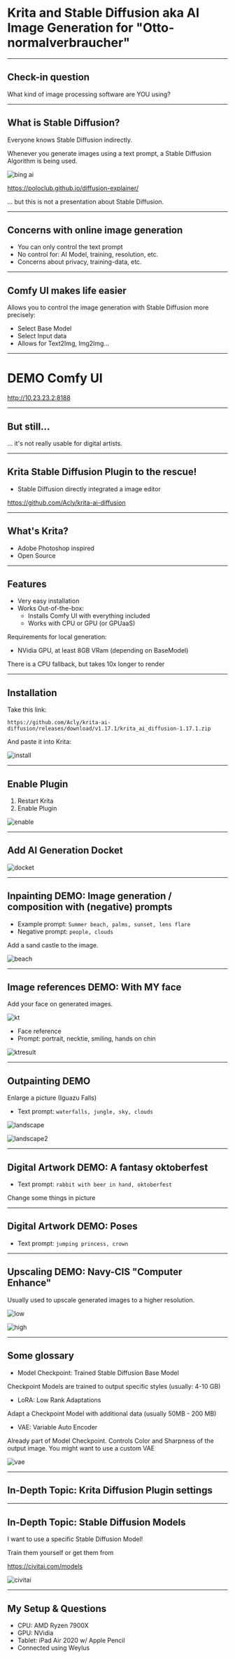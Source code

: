# Krita and Stable Diffusion aka AI Image Generation for "Otto-normalverbraucher"

---

## Check-in question

What kind of image processing software are YOU using?

---

## What is Stable Diffusion?

Everyone knows Stable Diffusion indirectly.

Whenever you generate images using a text prompt, a Stable Diffusion Algorithm is being used.

![bing ai](bing.png)

https://poloclub.github.io/diffusion-explainer/

... but this is not a presentation about Stable Diffusion.

---

## Concerns with online image generation

* You can only control the text prompt
* No control for: AI Model, training, resolution, etc.
* Concerns about privacy, training-data, etc.

---

## Comfy UI makes life easier

Allows you to control the image generation with Stable Diffusion more precisely:

* Select Base Model
* Select Input data
* Allows for Text2Img, Img2Img...

---

# DEMO Comfy UI

http://10.23.23.2:8188

---

## But still...

... it's not really usable for digital artists.

---

## Krita Stable Diffusion Plugin to the rescue!

* Stable Diffusion directly integrated a image editor

https://github.com/Acly/krita-ai-diffusion

---

## What's Krita?

* Adobe Photoshop inspired
* Open Source

---

## Features

* Very easy installation
* Works Out-of-the-box:
  * Installs Comfy UI with everything included
  * Works with CPU or GPU (or GPUaaS)

Requirements for local generation:

* NVidia GPU, at least 8GB VRam (depending on BaseModel)

There is a CPU fallback, but takes 10x longer to render

---

## Installation

Take this link:

`https://github.com/Acly/krita-ai-diffusion/releases/download/v1.17.1/krita_ai_diffusion-1.17.1.zip`

And paste it into Krita:

![install](install.png)

---

## Enable Plugin

1. Restart Krita
2. Enable Plugin

![enable](enable.png)

---

## Add AI Generation Docket

![docket](docket.png)

---

## Inpainting DEMO: Image generation / composition with (negative) prompts

* Example prompt: `Summer beach, palms, sunset, lens flare`
* Negative prompt: `people, clouds`

Add a sand castle to the image.

![beach](beach.png)

---

## Image references DEMO: With MY face

Add your face on generated images.

![kt](kt_source.png)

* Face reference
* Prompt: portrait, necktie, smiling, hands on chin

![ktresult](kt_result.png)

---

## Outpainting DEMO

Enlarge a picture (Iguazu Falls)

* Text prompt: `waterfalls, jungle, sky, clouds`

![landscape](landscape.png)

![landscape2](landscape-out.png)

---

## Digital Artwork DEMO: A fantasy oktoberfest

* Text prompt: `rabbit with beer in hand, oktoberfest`

Change some things in picture

---

## Digital Artwork DEMO: Poses

* Text prompt: `jumping princess, crown`

---

## Upscaling DEMO: Navy-CIS "Computer Enhance"

Usually used to upscale generated images to a higher resolution.

![low](low_res.png)

![high](upscaled.png)

---

## Some glossary

* Model Checkpoint: Trained Stable Diffusion Base Model

Checkpoint Models are trained to output specific styles (usually: 4-10 GB)

* LoRA: Low Rank Adaptations

Adapt a Checkpoint Model with additional data (usually 50MB - 200 MB)

* VAE: Variable Auto Encoder

Already part of Model Checkpoint. Controls Color and Sharpness of the output image.
You might want to use a custom VAE

![vae](VAE.png)

---

## In-Depth Topic: Krita Diffusion Plugin settings

---

## In-Depth Topic: Stable Diffusion Models

I want to use a specific Stable Diffusion Model!

Train them yourself or get them from

https://civitai.com/models

![civitai](civitai.png)

---

## My Setup & Questions

* CPU: AMD Ryzen 7900X
* GPU: NVidia
* Tablet: iPad Air 2020 w/ Apple Pencil
* Connected using Weylus 